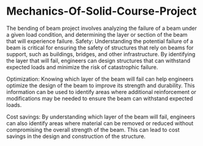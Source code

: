 # Mechanics-Of-Solid-Course-Project
The bending of beam project involves analyzing the failure of a beam under a given load condition, and determining the layer or section of the beam that will experience failure.
Safety: Understanding the potential failure of a beam is critical for ensuring the safety of structures that rely on beams for support, such as buildings, bridges, and other infrastructure. By identifying the layer that will fail, engineers can design structures that can withstand expected loads and minimize the risk of catastrophic failure.

Optimization: Knowing which layer of the beam will fail can help engineers optimize the design of the beam to improve its strength and durability. This information can be used to identify areas where additional reinforcement or modifications may be needed to ensure the beam can withstand expected loads.

Cost savings: By understanding which layer of the beam will fail, engineers can also identify areas where material can be removed or reduced without compromising the overall strength of the beam. This can lead to cost savings in the design and construction of the structure.
